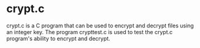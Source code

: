 # crypt.c
crypt.c is a C program that can be used to encrypt and decrypt files using an integer key.  The program crypttest.c is used to test the crypt.c program's ability to encrypt and decrypt.
